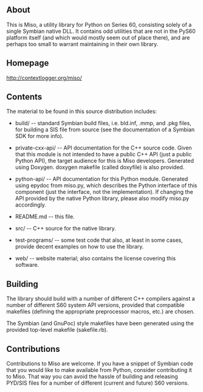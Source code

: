 About
-----

This is Miso, a utility library for Python on Series 60, consisting
solely of a single Symbian native DLL. It contains odd utilities that
are not in the PyS60 platform itself (and which would mostly seem out
of place there), and are perhaps too small to warrant maintaining in
their own library.

Homepage
--------

http://contextlogger.org/miso/

Contents
--------

The material to be found in this source distribution includes:

  * build/ -- standard Symbian build files, i.e. bld.inf, .mmp, 
    and .pkg files, for building a SIS file from source (see the
    documentation of a Symbian SDK for more info).

  * private-cxx-api/ -- API documentation for the C++ source code.
    Given that this module is not intended to have a public C++ API
    (just a public Python API), the target audience for this is Miso
    developers. Generated using Doxygen. doxygen makefile (called
    doxyfile) is also provided.

  * python-api/ -- API documentation for this Python module. Generated
    using epydoc from miso.py, which describes the Python interface of
    this component (just the interface, not the implementation). If
    changing the API provided by the native Python library, please
    also modify miso.py accordingly.

  * README.md -- this file.

  * src/ -- C++ source for the native library.

  * test-programs/ -- some test code that also, at least in some
    cases, provide decent examples on how to use the library.

  * web/ -- website material; also contains the license covering
    this software.

Building
--------

The library should build with a number of different C++ compilers
against a number of different S60 system API versions, provided that
compatible makefiles (defining the appropriate preprocessor macros,
etc.) are chosen.

The Symbian (and GnuPoc) style makefiles have been generated using the
provided top-level makefile (sakefile.rb).

Contributions
-------------

Contributions to Miso are welcome. If you have a snippet of Symbian
code that you would like to make available from Python, consider
contributing it to Miso. That way you can avoid the hassle of building
and releasing PYD/SIS files for a number of different (current and
future) S60 versions.
